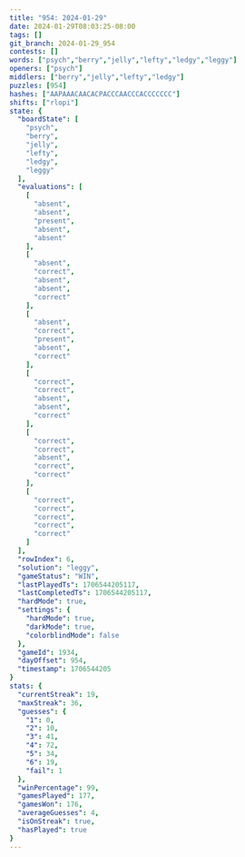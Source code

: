 ```yaml
---
title: "954: 2024-01-29"
date: 2024-01-29T08:03:25-08:00
tags: []
git_branch: 2024-01-29_954
contests: []
words: ["psych","berry","jelly","lefty","ledgy","leggy"]
openers: ["psych"]
middlers: ["berry","jelly","lefty","ledgy"]
puzzles: [954]
hashes: ["AAPAAACAACACPACCCAACCCACCCCCCC"]
shifts: ["rlopi"]
state: {
  "boardState": [
    "psych",
    "berry",
    "jelly",
    "lefty",
    "ledgy",
    "leggy"
  ],
  "evaluations": [
    [
      "absent",
      "absent",
      "present",
      "absent",
      "absent"
    ],
    [
      "absent",
      "correct",
      "absent",
      "absent",
      "correct"
    ],
    [
      "absent",
      "correct",
      "present",
      "absent",
      "correct"
    ],
    [
      "correct",
      "correct",
      "absent",
      "absent",
      "correct"
    ],
    [
      "correct",
      "correct",
      "absent",
      "correct",
      "correct"
    ],
    [
      "correct",
      "correct",
      "correct",
      "correct",
      "correct"
    ]
  ],
  "rowIndex": 6,
  "solution": "leggy",
  "gameStatus": "WIN",
  "lastPlayedTs": 1706544205117,
  "lastCompletedTs": 1706544205117,
  "hardMode": true,
  "settings": {
    "hardMode": true,
    "darkMode": true,
    "colorblindMode": false
  },
  "gameId": 1934,
  "dayOffset": 954,
  "timestamp": 1706544205
}
stats: {
  "currentStreak": 19,
  "maxStreak": 36,
  "guesses": {
    "1": 0,
    "2": 10,
    "3": 41,
    "4": 72,
    "5": 34,
    "6": 19,
    "fail": 1
  },
  "winPercentage": 99,
  "gamesPlayed": 177,
  "gamesWon": 176,
  "averageGuesses": 4,
  "isOnStreak": true,
  "hasPlayed": true
}
---
```

<!-- more -->
